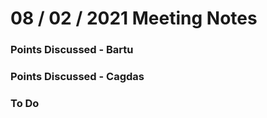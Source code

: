 # 08 / 02 / 2021 Meeting Notes


### Points Discussed - Bartu
<!--- Important points that were discussed in the meeting. -->


### Points Discussed - Cagdas
<!--- Important points that were discussed in the meeting. -->


### To Do 
